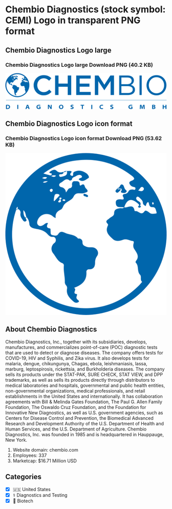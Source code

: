 # Chembio Diagnostics (stock symbol: CEMI) Logo in transparent PNG format

## Chembio Diagnostics Logo large

### Chembio Diagnostics Logo large Download PNG (40.2 KB)

![Chembio Diagnostics Logo large Download PNG (40.2 KB)](/img/orig/CEMI_BIG-c73905f4.png)

## Chembio Diagnostics Logo icon format

### Chembio Diagnostics Logo icon format Download PNG (53.62 KB)

![Chembio Diagnostics Logo icon format Download PNG (53.62 KB)](/img/orig/CEMI-bf3af47c.png)

## About Chembio Diagnostics

Chembio Diagnostics, Inc., together with its subsidiaries, develops, manufactures, and commercializes point-of-care (POC) diagnostic tests that are used to detect or diagnose diseases. The company offers tests for COVID-19, HIV and Syphilis, and Zika virus. It also develops tests for malaria, dengue, chikungunya, Chagas, ebola, leishmaniasis, lassa, marburg, leptospirosis, rickettsia, and Burkholderia diseases. The company sells its products under the STAT-PAK, SURE CHECK, STAT VIEW, and DPP trademarks, as well as sells its products directly through distributors to medical laboratories and hospitals, governmental and public health entities, non-governmental organizations, medical professionals, and retail establishments in the United States and internationally. It has collaboration agreements with Bill & Melinda Gates Foundation, The Paul G. Allen Family Foundation, The Oswaldo Cruz Foundation, and the Foundation for Innovative New Diagnostics, as well as U.S. government agencies, such as Centers for Disease Control and Prevention, the Biomedical Advanced Research and Development Authority of the U.S. Department of Health and Human Services, and the U.S. Department of Agriculture. Chembio Diagnostics, Inc. was founded in 1985 and is headquartered in Hauppauge, New York.

1. Website domain: chembio.com
2. Employees: 337
3. Marketcap: $16.71 Million USD


## Categories
- [x] 🇺🇸 United States
- [x] ⚕️ Diagnostics and Testing
- [x] 🧬 Biotech
